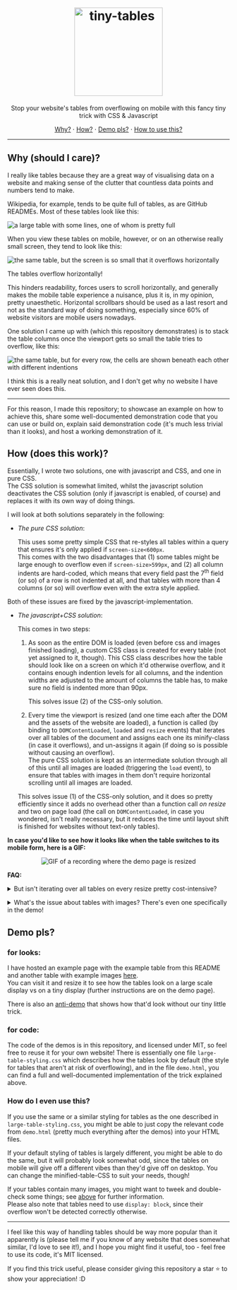 <h1 align="center"><img height="200px" alt="tiny-tables" src="images/repository-open-graph-image.png"></h1>

<p align="center">Stop your website's tables from overflowing on mobile with this fancy tiny trick with CSS & Javascript</p>

<p align="center"><a href="#why-should-i-care">Why?</a> ⋅ <a href="#how-does-this-work">How?</a> ⋅ <a href="#demo-pls">Demo pls?</a> ⋅ <a href="#how-do-i-even-use-this">How to use this?</a></p>

---

## Why (should I care)?

I really like tables because they are a great way of visualising data on a website and making sense of the clutter that countless data points and numbers tend to make.

Wikipedia, for example, tends to be quite full of tables, as are GitHub READMEs.
Most of these tables look like this:

![a large table with some lines, one of whom is pretty full](images/illustration-table-large.png)

When you view these tables on mobile, however, or on an otherwise really small screen, they tend to look like this:

![the same table, but the screen is so small that it overflows horizontally](images/illustration-table-small-crammed.png)

The tables overflow horizontally!

This hinders readability, forces users to scroll horizontally, and generally makes the mobile table experience a nuisance, plus it is, in my opinion, pretty unaesthetic.
Horizontal scrollbars should be used as a last resort and not as the standard way of doing something, especially since 60% of website visitors are mobile users nowadays.

One solution I came up with (which this repository demonstrates) is to stack the table columns once the viewport gets so small the table tries to overflow, like this:

![the same table, but for every row, the cells are shown beneath each other with different indentions](images/illustration-table-small-stacked.png)

I think this is a really neat solution, and I don't get why no website I have ever seen does this.

---

For this reason, I made this repository;
to showcase an example on how to achieve this, share some well-documented demonstration code that you can use or build on, explain said demonstration code (it's much less trivial than it looks), and host a working demonstration of it.

## How (does this work)?

Essentially, I wrote two solutions, one with javascript and CSS, and one in pure CSS.<br/>
The CSS solution is somewhat limited, whilst the javascript solution deactivates the CSS solution (only if javascript is enabled, of course) and replaces it with its own way of doing things.

I will look at both solutions separately in the following:

* *The pure CSS solution*:

  This uses some pretty simple CSS that re-styles all tables within a query that ensures it's only applied if `screen-size<600px`.<br/>
  This comes with the two disadvantages that (1) some tables might be large enough to overflow even if `screen-size>599px`, and (2) all column indents are hard-coded, which means that every field past the 7<sup>th</sup> field (or so) of a row is not indented at all, and that tables with more than 4 columns (or so) will overflow even with the extra style applied.

Both of these issues are fixed by the javascript-implementation.

* *The javascript+CSS solution*:

  This comes in two steps:

  1. As soon as the entire DOM is loaded (even before css and images finished loading), a custom CSS class is created for every table (not yet assigned to it, though).
     This CSS class describes how the table should look like on a screen on which it'd otherwise overflow, and it contains enough indention levels for all columns, and the indention widths are adjusted to the amount of columns the table has, to make sure no field is indented more than 90px.
   
     This solves issue (2) of the CSS-only solution.

  2. Every time the viewport is resized (and one time each after the DOM and the assets of the website are loaded), a function is called (by binding to `DOMContentLoaded`, `loaded` and `resize` events) that iterates over all tables of the document and assigns each one its minify-class (in case it overflows), and un-assigns it again (if doing so is possible without causing an overflow).<br/>
     The pure CSS solution is kept as an intermediate solution through all of this until all images are loaded (triggering the `load` event), to ensure that tables with images in them don't require horizontal scrolling until all images are loaded.

   This solves issue (1) of the CSS-only solution, and it does so pretty efficiently since it adds no overhead other than a function call *on resize* and two on page load (the call on `DOMContentLoaded`, in case you wondered, isn't really necessary, but it reduces the time until layout shift is finished for websites without text-only tables).

**In case you'd like to see how it looks like when the table switches to its mobile form, here is a GIF:**

<p align="center"><img src="images/resize-recording.gif" alt="GIF of a recording where the demo page is resized"/></p>

**FAQ:**

<details id="many-images-info"><summary>But isn't iterating over all tables on every resize pretty cost-intensive?</summary>

It isn't, since all tables are added to an array on page load, so iterating over them goes in `O(num_tables)` rather than <code>O(dom_size<sup>2</sup>)</code> or something.</details>

<details><summary>What's the issue about tables with images? There's even one specifically in the demo!</summary>

There are actually two issues, to be precise.

1. Let's say you have a table which has at least one image in every row, and these images have `width: 100%` or `max-width: 100%` with no proper min width.
   The consequence is that these images will shrink and shrink and become ridiculously small when you reduce the screen width, and the table won't overflow (and switch into the small table styling) until at least one of these images has almost vanished.<br/>
   You want your tables to change into their mobile style *before* your images become ridiculously small, though.
   
   This is solved by adding some quick and dirty global

   ```css
   table img[max-width=100%] {
       max-width: none !important;
   }
   table img[width=100%] {
       width: none !important;
   }
   ```
   
   onto the page during the process of calculating whether a table overflows or not, invisibly to the user.

2. It sometimes takes a while until all images are loaded, and the images a table contains can be crucial for deciding whether it overflows or not.
   For this reason, the tables are checked for overflow both on DOM load as well as after all images have loaded.<br/>
   Since it can take a while from the first image overflowing a table, and the last image being loaded, the pure-CSS-solution remains active alongside the JS solution until all images have loaded, to err on the side of applying the tiny table styling until all images have loaded.</details>

## Demo pls?

### for looks:

I have hosted an example page with the example table from this README and another table with example images [here](https://phseiff.com/tiny-tables/demo).
<br/>
You can visit it and resize it to see how the tables look on a large scale display vs on a tiny display (further instructions are on the demo page).

There is also an [anti-demo](https://phseiff.com/tiny-tables/anti-demo) that shows how that'd look without our tiny little trick.

### for code:

The code of the demos is in this repository, and licensed under MIT, so feel free to reuse it for your own website!
There is essentially one file `large-table-styling.css` which describes how the tables look by default (the style for tables that aren't at risk of overflowing), and in the file `demo.html`, you can find a full and well-documented implementation of the trick explained above.

### How do I even use this?

If you use the same or a similar styling for tables as the one described in `large-table-styling.css`, you might be able to just copy the relevant code from `demo.html` (pretty much everything after the demos) into your HTML files.

If your default styling of tables is largely different, you might be able to do the same, but it will probably look somewhat odd, since the tables on mobile will give off a different vibes than they'd give off on desktop.
You can change the minified-table-CSS to suit your needs, though!

If your tables contain many images, you might want to tweek and double-check some things;
see [above](#many-images-info) for further information.<br/>
Please also note that tables need to use `display: block`, since their overflow won't be detected correctly otherwise.

---

I feel like this way of handling tables should be way more popular than it apparently is (please tell me if you know of any website that does somewhat similar, I'd love to see it!), and I hope you might find it useful, too - feel free to use its code, it's MIT licensed.

If you find this trick useful, please consider giving this repository a star :star: to show your appreciation! :D

